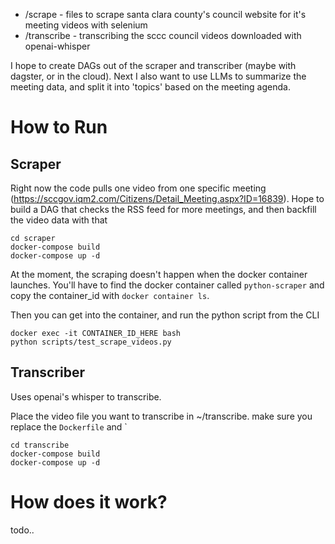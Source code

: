 * /scrape - files to scrape santa clara county's council website for it's meeting videos with selenium
* /transcribe - transcribing the sccc council videos downloaded with openai-whisper

I hope to create DAGs out of the scraper and transcriber (maybe with dagster, or in the cloud). Next I also want to use LLMs to summarize the meeting data, and split it into 'topics' based on the meeting agenda.

# How to Run

## Scraper
Right now the code pulls one video from one specific meeting (https://sccgov.iqm2.com/Citizens/Detail_Meeting.aspx?ID=16839). Hope to build a DAG that checks the RSS feed for more meetings, and then backfill the video data with that
```
cd scraper
docker-compose build
docker-compose up -d
```

At the moment, the scraping doesn't happen when the docker container launches. You'll have to find the docker container called `python-scraper` and copy the container_id with `docker container ls`.

Then you can get into the container, and run the python script from the CLI
```
docker exec -it CONTAINER_ID_HERE bash
python scripts/test_scrape_videos.py
```

## Transcriber
Uses openai's whisper to transcribe. 

Place the video file you want to transcribe in ~/transcribe. make sure you replace the `Dockerfile` and `
```
cd transcribe
docker-compose build
docker-compose up -d
```

# How does it work?
todo..